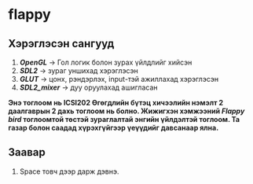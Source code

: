 # flappy

## Хэрэглэсэн сангууд
1. ***OpenGL*** -> Гол логик болон зурах үйлдлийг хийсэн
2. ***SDL2*** -> зураг уншихад хэрэглэсэн
3. ***GLUT*** -> цонх, рэндэрлэх, input-тэй ажиллахад хэрэглэсэн
4. ***SDL2_mixer*** -> дуу оруулахад ашигласан

**Энэ тоглоом нь ICSI202 Өгөгдлийн бүтэц хичээлийн нэмэлт 2 даалгаврын 2 дахь тоглоом нь болно.
Жижигхэн хэмжээний *Flappy bird* тоглоомтой төстэй зураглалтай энгийн үйлдэлтэй тоглоом.
Та газар болон саадад хүрэхгүйгээр үеүүдийг давсанаар ялна.**

## Заавар
1. Space товч дээр дарж дэвнэ.

